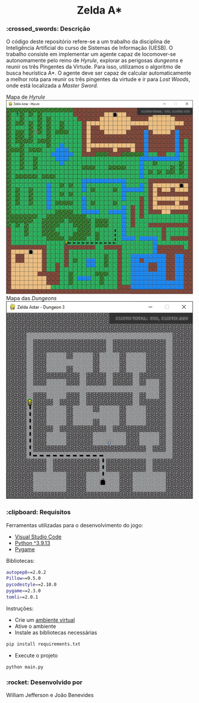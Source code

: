<h1 align="center">Zelda A*</h1>

<h3>:crossed_swords: Descrição</h3>
<p>
  O código deste repositório refere-se a um trabalho da disciplina de Inteligência Artificial do curso de Sistemas de Informação (UESB).
  O trabalho consiste em implementar um agente capaz de locomover-se
  autonomamente pelo reino de <i>Hyrule</i>, explorar as perigosas <i>dungeons</i> e reunir os três
  Pingentes da Virtude. Para isso, utilizamos o algoritmo de busca heurística A*.
  O agente deve ser capaz de calcular automaticamente a melhor rota para reunir os três
  pingentes da virtude e ir para <i>Lost Woods</i>, onde está localizada a <i>Master Sword</i>.
</p>

<div> Mapa de <i>Hyrule</i></div>
<img src="assets/img/maps/mapa_hyrule.jpg"/>

<div> Mapa das <i>Dungeons</i></div>
<img src="assets/img/maps/mapa_dungeon.jpg"/>

<h3>:clipboard: Requisitos</h3>
<p>Ferramentas utilizadas para o desenvolvimento do jogo:</p>

- [Visual Studio Code](https://code.visualstudio.com/download/)
- [Python ^3.9.13](https://www.python.org/downloads/)
- [Pygame](https://www.pygame.org/docs/)

<p>Bibliotecas:</p>

```bash
autopep8==2.0.2
Pillow==9.5.0
pycodestyle==2.10.0
pygame==2.3.0
tomli==2.0.1
```

<p>Instruções:</p>

- Crie um [ambiente virtual](https://docs.python.org/3/library/venv.html)
- Ative o ambiente
- Instale as bibliotecas necessárias
```bash
pip install requirements.txt
```
- Execute o projeto
```bash
python main.py
```

<h3>:rocket: Desenvolvido por</h3>
<p>William Jefferson e João Benevides</p>
